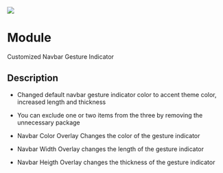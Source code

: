 ![](https://github.com/PycmShoma/CustomNavbarConstructor/blob/main/assets/gestural_navbar.png)

# Module
Customized Navbar Gesture Indicator

## Description
- Changed default navbar gesture indicator color to accent theme color, increased length and thickness

- You can exclude one or two items from the three by removing the unnecessary package

- Navbar Color Overlay Changes the color of the gesture indicator

- Navbar Width Overlay changes the length of the gesture indicator

- Navbar Heigth Overlay changes the thickness of the gesture indicator 
